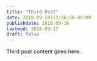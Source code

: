 ```yaml
---
title: "Third Post"
date: 2018-09-16T12:56:58-05:00
publishdate: 2018-09-16
lastmod: 2018-09-17
draft: false
---
```


Third post content goes here.